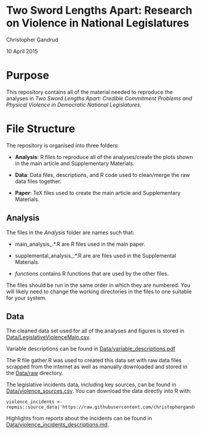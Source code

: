 Two Sword Lengths Apart: Research on Violence in National Legislatures
===================

Christopher Gandrud

10 April 2015

# Purpose

This repository contains all of the material needed to reproduce the analyses
in *Two Sword Lengths Apart: Credible Commitment Problems and Physical Violence
in Democratic National Legislatures*.  

# File Structure

The repository is organised into three folders:

- **Analysis**: R files to reproduce all of the analyses/create the plots shown
in the main article and Supplementary Materials.

- **Data**: Data files, descriptions, and R code used to clean/merge the raw data files
together.

- **Paper**: TeX files used to create the main article and Supplementary
Materials.

## Analysis

The files in the *Analysis* folder are names such that:

- main\_analysis\_.\*.R are R files used in the main paper.

- supplemental\_analysis\_.\*.R are are files used in the Supplemental Materials.

- *functions* contains R functions that are used by the other files.

The files should be run in the same order in which they are numbered. You
will likely need to change the working directories in the files to one
suitable for your system.

## Data

The cleaned data set used for all of the analyses and figures is stored in
[Data/LegislativeViolenceMain.csv](Data/LegislativeViolenceMain.csv).

Variable descriptions can be found in
[Data/variable_descriptions.pdf](Data/variable_descriptions.pdf)

The R file gather.R was used to created this data set with raw data files
scrapped from the internet as well as manually downloaded and stored in the
[Data/raw](Data/raw) directory.

The legislative incidents data, including key sources, can be found in
[Data/violence_sources.csv](Data/violence_sources.csv).
You can download the data directly into R with:

```{S}
violence_incidents <- repmis::source_data('https://raw.githubusercontent.com/christophergandrud/leg_violence_paper1/master/Data/violence_sources.csv')
```

Highlights from reports about the incidents can be found in
[Data/violence_incidents_descriptions.md](Data/violence_incidents_descriptions.md).
